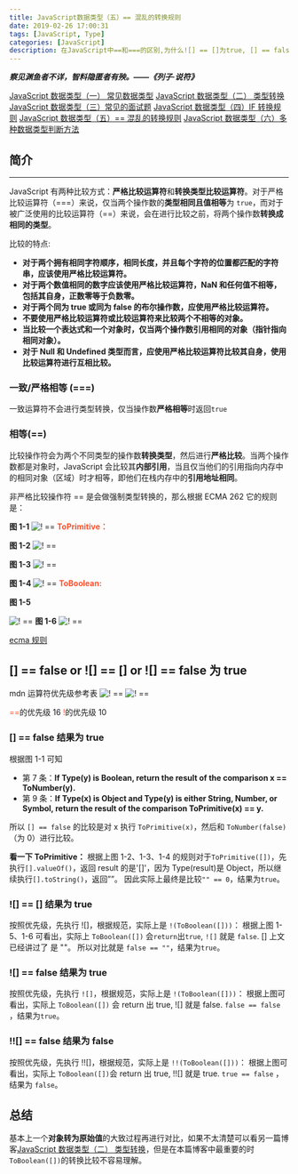 ```yaml
---
title: JavaScript数据类型（五）== 混乱的转换规则
date: 2019-02-26 17:00:31
tags: [JavaScript, Type]
categories: [JavaScript]
description: 在JavaScript中==和===的区别,为什么![] == []为true, [] == false为true, ![] == false为true, !![] == false为false.
---
```


**_察见渊鱼者不详，智料隐匿者有殃。——《列子·说符》_**

[JavaScript 数据类型（一） 常见数据类型](/blog/javascript/javascript-Type-conversion.html)
[JavaScript 数据类型（二） 类型转换](/blog/javascript/javascript-type-one-question.html)
[JavaScript 数据类型（三）常见的面试题](/blog/javascript/javascript-type-one-questionone.html)
[JavaScript 数据类型（四）IF 转换规则](/blog/javascript/javascript-IF-False-options.html)
[JavaScript 数据类型（五）== 混乱的转换规则](/blog/javascript/javascript-false-true.html)
[JavaScript 数据类型（六）多种数据类型判断方法](/blog/javascript/javascript-bool-type.html)

## 简介

---

JavaScript 有两种比较方式：**严格比较运算符**和**转换类型比较运算符**。对于严格比较运算符（===）来说，仅当两个操作数的**类型相同且值相等**为 `true`，而对于被广泛使用的比较运算符（==）来说，会在进行比较之前，将两个操作数**转换成相同的类型**。

比较的特点:

- **对于两个拥有相同字符顺序，相同长度，并且每个字符的位置都匹配的字符串，应该使用严格比较运算符。**
- **对于两个数值相同的数字应该使用严格比较运算符，NaN 和任何值不相等，包括其自身，正数零等于负数零。**
- **对于两个同为 true 或同为 false 的布尔操作数，应使用严格比较运算符。**
- **不要使用严格比较运算符或比较运算符来比较两个不相等的对象。**
- **当比较一个表达式和一个对象时，仅当两个操作数引用相同的对象（指针指向相同对象）。**
- **对于 Null 和 Undefined 类型而言，应使用严格比较运算符比较其自身，使用比较运算符进行互相比较。**

[](https://www.h5jun.com/post/why-false-why-true.html)

### 一致/严格相等 (===)

一致运算符不会进行类型转换，仅当操作数**严格相等**时返回`true`

### 相等(==)

比较操作符会为两个不同类型的操作数**转换类型**，然后进行**严格比较**。当两个操作数都是对象时，JavaScript 会比较其**内部引用**，当且仅当他们的引用指向内存中的相同对象（区域）时才相等，即他们在栈内存中的**引用地址相同**。

非严格比较操作符 == 是会做强制类型转换的，那么根据 ECMA 262 它的规则是：

**图 1-1**
![! ==](../../images/false-true/1.png)
**<font color="#ff502c">ToPrimitive：</font>**

**图 1-2**
![! ==](../../images/false-true/2.png)

**图 1-3**
![! ==](../../images/false-true/3.png)

**图 1-4**
![! ==](../../images/false-true/4.png)
**<font color="#ff502c">ToBoolean: </font>**

**图 1-5**

![! ==](../../images/false-true/5.png)
**图 1-6**
![! ==](../../images/false-true/6.png)

[ecma 规则](http://www.ecma-international.org)

## [] == false or ![] == [] or ![] == false 为 true

mdn 运算符优先级参考表
![! ==](../../images/false-true/false-true-1.png)
![! ==](../../images/false-true/false-true-2.png)

<font color="#ff502c">==</font>的优先级 16
<font color="#ff502c">!</font>的优先级 10

### [] == false 结果为 true

根据图 1-1 可知

- 第 7 条：**If Type(y) is Boolean, return the result of the comparison x == ToNumber(y).**
- 第 9 条：**If Type(x) is Object and Type(y) is either String, Number, or Symbol, return the result of the comparison ToPrimitive(x) == y.**

所以 `[] == false` 的比较是对 x 执行 `ToPrimitive(x)`，然后和 `ToNumber(false)` （为 0）进行比较。

**看一下 ToPrimitive：**
根据上图 1-2、1-3、1-4 的规则对于`ToPrimitive([])`，先执行`[].valueOf()`，返回 result 的是'[]'，因为 Type(result)是 Object，所以继续执行`[].toString()`，返回””。
因此实际上最终是比较`"" == 0`，结果为`true`。

### ![] == [] 结果为 true

按照优先级，先执行 ![]，根据规范，实际上是 `!(ToBoolean([]))`：
根据上图 1-5、1-6 可看出，实际上 `ToBoolean([])` 会`return`出`true`, `![]` 就是 `false`.
[] 上文已经讲过了 是 ""。
所以对比就是 `false == ""`，结果为`true`。

### ![] == false 结果为 true

按照优先级，先执行 `![]`，根据规范，实际上是 `!(ToBoolean([]))`：
根据上图可看出，实际上 `ToBoolean([])` 会 return 出 true, ![] 就是 false.
`false == false` ，结果为`true`。

### !![] == false 结果为 false

按照优先级，先执行 !![]，根据规范，实际上是 `!!(ToBoolean([]))`：
根据上图可看出，实际上 `ToBoolean([])`会 return 出 true, !![] 就是 true.
`true == false` ，结果为 `false`。

## 总结

基本上一个**对象转为原始值**的大致过程再进行对比，如果不太清楚可以看另一篇博客[JavaScript 数据类型（二） 类型转换](/blog/javascript/javascript-type-one-question.html)，但是在本篇博客中最重要的时`ToBoolean([])`的转换比较不容易理解。
